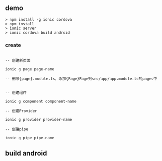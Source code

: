 ## demo

```shell script
> npm install -g ionic cordova
> npm install
> ionic server
> ionic cordova build android
```


### create

```shell script

-- 创建新页面

ionic g page page-name

-- 删除{page}.module.ts，添加{Page}Page到src/app/app.module.ts的pages中


-- 创建组件

ionic g component component-name

-- 创建Provider

ionic g provider provider-name

-- 创建pipe

ionic g pipe pipe-name
```


## build android
